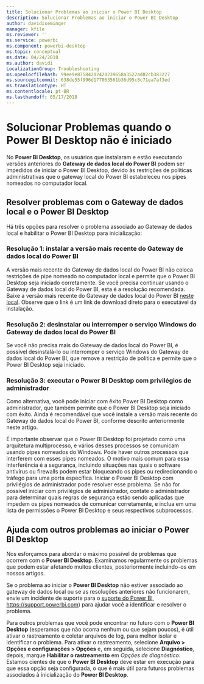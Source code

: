 ```yaml
---
title: Solucionar Problemas ao iniciar o Power BI Desktop
description: Solucionar Problemas ao iniciar o Power BI Desktop
author: davidiseminger
manager: kfile
ms.reviewer: ''
ms.service: powerbi
ms.component: powerbi-desktop
ms.topic: conceptual
ms.date: 04/24/2018
ms.author: davidi
LocalizationGroup: Troubleshooting
ms.openlocfilehash: 99ee9e87584202420239658a3522ad82cb383227
ms.sourcegitcommit: 638de55f996d177063561b36d95c8c71ea7af3ed
ms.translationtype: HT
ms.contentlocale: pt-BR
ms.lasthandoff: 05/17/2018
---
```

# <a name="resolve-issues-when-power-bi-desktop-will-not-launch"></a>Solucionar Problemas quando o Power BI Desktop não é iniciado
No **Power BI Desktop**, os usuários que instalaram e estão executando versões anteriores do **Gateway de dados local do Power BI** podem ser impedidos de iniciar o Power BI Desktop, devido às restrições de políticas administrativas que o gateway local do Power BI estabeleceu nos pipes nomeados no computador local. 

## <a name="resolve-issues-with-the-on-premises-data-gateway-and-power-bi-desktop"></a>Resolver problemas com o Gateway de dados local e o Power BI Desktop
Há três opções para resolver o problema associado ao Gateway de dados local e habilitar o Power BI Desktop para inicialização:

### <a name="resolution-1-install-the-latest-version-of-power-bi-on-premises-data-gateway"></a>Resolução 1: instalar a versão mais recente do Gateway de dados local do Power BI
A versão mais recente do Gateway de dados local do Power BI não coloca restrições de pipe nomeado no computador local e permite que o Power BI Desktop seja iniciado corretamente. Se você precisa continuar usando o Gateway de dados local do Power BI, esta é a resolução recomendada. Baixe a versão mais recente do Gateway de dados local do Power BI [neste local](https://go.microsoft.com/fwlink/?LinkId=698863). Observe que o link é um link de download direto para o executável da instalação.

### <a name="resolution-2-uninstall-or-stop-the-power-bi-on-premises-data-gateway-windows-service"></a>Resolução 2: desinstalar ou interromper o serviço Windows do Gateway de dados local do Power BI
Se você não precisa mais do Gateway de dados local do Power BI, é possível desinstalá-lo ou interromper o serviço Windows do Gateway de dados local do Power BI, que remove a restrição de política e permite que o Power BI Desktop seja iniciado.

### <a name="resolution-3-run-power-bi-desktop-with-administrator-privilege"></a>Resolução 3: executar o Power BI Desktop com privilégios de administrador
Como alternativa, você pode iniciar com êxito Power BI Desktop como administrador, que também permite que o Power BI Desktop seja iniciado com êxito. Ainda é recomendável que você instale a versão mais recente do Gateway de dados local do Power BI, conforme descrito anteriormente neste artigo.

É importante observar que o Power BI Desktop foi projetado como uma arquitetura multiprocesso, e vários desses processos se comunicam usando pipes nomeados do Windows. Pode haver outros processos que interferem com esses pipes nomeados. O motivo mais comum para essa interferência é a segurança, incluindo situações nas quais o software antivírus ou firewalls podem estar bloqueando os pipes ou redirecionando o tráfego para uma porta específica. Iniciar o Power BI Desktop com privilégios de administrador pode resolver esse problema. Se não for possível iniciar com privilégios de administrador, contate o administrador para determinar quais regras de segurança estão sendo aplicadas que impedem os pipes nomeados de comunicar corretamente, e inclua em uma lista de permissões o Power BI Desktop e seus respectivos subprocessos.

## <a name="help-with-other-issues-when-launching-power-bi-desktop"></a>Ajuda com outros problemas ao iniciar o Power BI Desktop
Nos esforçamos para abordar o máximo possível de problemas que ocorrem com o **Power BI Desktop**. Examinamos regularmente os problemas que podem estar afetando muitos clientes, posteriormente incluindo-os em nossos artigos.

Se o problema ao iniciar o **Power BI Desktop** não estiver associado ao gateway de dados local ou se as resoluções anteriores não funcionarem, envie um incidente de suporte para o [suporte do Power BI](https://support.powerbi.com), https://support.powerbi.com) para ajudar você a identificar e resolver o problema.

Para outros problemas que você pode encontrar no futuro com o **Power BI Desktop** (esperamos que não ocorra nenhum ou que sejam poucos), é útil ativar o rastreamento e coletar arquivos de log, para melhor isolar e identificar o problema. Para ativar o rastreamento, selecione **Arquivo > Opções e configurações > Opções** e, em seguida, selecione **Diagnóstico**, depois, marque **Habilitar o rastreamento** em *Opções de diagnóstico*. Estamos cientes de que o **Power BI Desktop** deve estar em execução para que essa opção seja configurada, o que é mais útil para futuros problemas associados à inicialização do **Power BI Desktop**.

